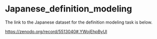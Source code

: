 # Japanese_definition_modeling

The link to the Japanese dataset for the definition modeling task is below.

https://zenodo.org/record/5513040#.YWojEhpByUl
